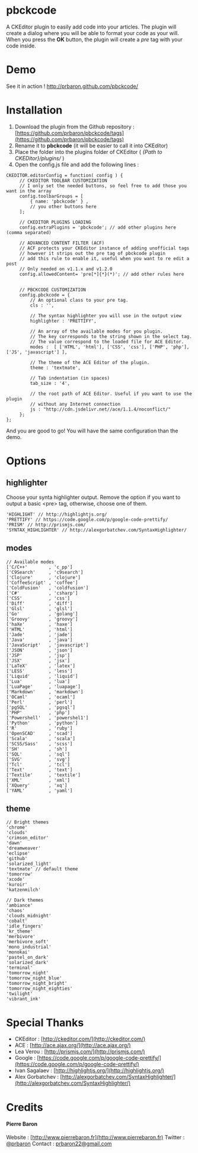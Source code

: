 # pbckcode

A CKEditor plugin to easily add code into your articles.
The plugin will create a dialog where you will be able to format your code as your will. When you press the **OK** button, the plugin will create a *pre* tag with your code inside.

# Demo
See it in action ! http://prbaron.github.com/pbckcode/

# Installation
1. Download the plugin from the Github repository : [https://github.com/prbaron/pbckcode/tags](https://github.com/prbaron/pbckcode/tags)
2. Rename it to **pbckcode** (it will be easier to call it into CKEditor)
3. Place the folder into the plugins folder of CKEditor ( *{Path to CKEDitor}/plugins/* )
4. Open the config.js file and add the following lines :

```
CKEDITOR.editorConfig = function( config ) {
     // CKEDITOR TOOLBAR CUSTOMIZATION
     // I only set the needed buttons, so feel free to add those you want in the array
     config.toolbarGroups = [
         { name: 'pbckcode' } ,
         // you other buttons here
     ];

     // CKEDITOR PLUGINS LOADING
     config.extraPlugins = 'pbckcode'; // add other plugins here (comma separated)

     // ADVANCED CONTENT FILTER (ACF)
     // ACF protects your CKEditor instance of adding unofficial tags
     // however it strips out the pre tag of pbckcode plugin
     // add this rule to enable it, useful when you want to re edit a post
     // Only needed on v1.1.x and v1.2.0
     config.allowedContent= 'pre[*]{*}(*)'; // add other rules here


     // PBCKCODE CUSTOMIZATION
     config.pbckcode = {
         // An optional class to your pre tag.
         cls : '',

         // The syntax highlighter you will use in the output view
         highlighter : 'PRETTIFY',

         // An array of the available modes for you plugin.
         // The key corresponds to the string shown in the select tag.
         // The value correspond to the loaded file for ACE Editor.
         modes :  [ ['HTML', 'html'], ['CSS', 'css'], ['PHP', 'php'], ['JS', 'javascript'] ],

         // The theme of the ACE Editor of the plugin.
         theme : 'textmate',

         // Tab indentation (in spaces)
         tab_size : '4',

         // the root path of ACE Editor. Useful if you want to use the plugin
         // without any Internet connection
         js : "http://cdn.jsdelivr.net//ace/1.1.4/noconflict/"
     };
};
```
And you are good to go! You will have the same configuration than the demo.

# Options

## highlighter

Choose your synta highlighter output. Remove the option if you want to output a basic &lt;pre&gt; tag, otherwise, choose one of them.

```
'HIGHLIGHT' // http://highlightjs.org/
'PRETTIFY' // https://code.google.com/p/google-code-prettify/
'PRISM' // http://prismjs.com/
'SYNTAX_HIGHLIGHTER' // http://alexgorbatchev.com/SyntaxHighlighter/
```

## modes
```
// Available modes
['C/C++'        , 'c_pp']
['C9Search'     , 'c9search']
['Clojure'      , 'clojure']
['CoffeeScript' , 'coffee']
['ColdFusion'   , 'coldfusion']
['C#'           , 'csharp']
['CSS'          , 'css']
['Diff'         , 'diff']
['Glsl'         , 'glsl']
['Go'           , 'golang']
['Groovy'       , 'groovy']
['haXe'         , 'haxe']
['HTML'         , 'html']
['Jade'         , 'jade']
['Java'         , 'java']
['JavaScript'   , 'javascript']
['JSON'         , 'json']
['JSP'          , 'jsp']
['JSX'          , 'jsx']
['LaTeX'        , 'latex']
['LESS'         , 'less']
['Liquid'       , 'liquid']
['Lua'          , 'lua']
['LuaPage'      , 'luapage']
['Markdown'     , 'markdown']
['OCaml'        , 'ocaml']
['Perl'         , 'perl']
['pgSQL'        , 'pgsql']
['PHP'          , 'php']
['Powershell'   , 'powershel1']
['Python'       , 'python']
['R'            , 'ruby']
['OpenSCAD'     , 'scad']
['Scala'        , 'scala']
['SCSS/Sass'    , 'scss']
['SH'           , 'sh']
['SQL'          , 'sql']
['SVG'          , 'svg']
['Tcl'          , 'tcl']
['Text'         , 'text']
['Textile'      , 'textile']
['XML'          , 'xml']
['XQuery'       , 'xq']
['YAML'         , 'yaml']
```

## theme

```
// Bright themes
'chrome'
'clouds'
'crimson_editor'
'dawn'
'dreamweaver'
'eclipse'
'github'
'solarized_light'
'textmate' // default theme
'tomorrow'
'xcode'
'kuroir'
'katzenmilch'
```

```
// Dark themes
'ambiance'
'chaos'
'clouds_midnight'
'cobalt'
'idle_fingers'
'kr_theme'
'merbivore'
'merbivore_soft'
'mono_industrial'
'monokai'
'pastel_on_dark'
'solarized_dark'
'terminal'
'tomorrow_night'
'tomorrow_night_blue'
'tomorrow_night_bright'
'tomorrow_night_eighties'
'twilight'
'vibrant_ink'
```

# Special Thanks

  * CKEditor : [http://ckeditor.com/](http://ckeditor.com/)
  * ACE : [http://ace.ajax.org/](http://ace.ajax.org/)
  * Lea Verou : [http://prismjs.com/](http://prismjs.com/)
  * Google : [https://code.google.com/p/google-code-prettify/](https://code.google.com/p/google-code-prettify/)
  * Ivan Sagalaev : [http://highlightjs.org/](http://highlightjs.org/)
  * Alex Gorbatchev : [http://alexgorbatchev.com/SyntaxHighlighter/](http://alexgorbatchev.com/SyntaxHighlighter/)

# Credits
#### Pierre Baron
Website : [http://www.pierrebaron.fr](http://www.pierrebaron.fr)
Twitter : [@prbaron](https://twitter.com/prbaron)
Contact : <prbaron22@gmail.com>
